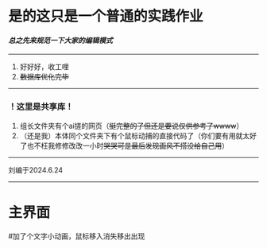 # 是的这只是一个普通的实践作业
#### *总之先来规范一下大家的编辑模式*
_____
1. 好好好，收工哩
3. ~~数据库优化完毕~~
***
### ！这里是共享库！
1. 组长文件夹有个ai搓的网页（~~挺完整的了但还是要说仅供参考了wwww~~）
2. （还是我）本体同个文件夹下有个鼠标动捕的直接代码了（你们要有用就太好了也不枉我修修改改一小时~~哭哭可是最后发现画风不搭没给自己用~~）
***
刘编于2024.6.24
***
# 主界面
#加了个文字小动画，鼠标移入消失移出出现
